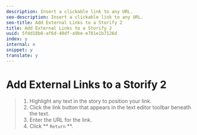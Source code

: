 ```yaml
---
description: Insert a clickable link to any URL.
seo-description: Insert a clickable link to any URL.
seo-title: Add External Links to a Storify 2
title: Add External Links to a Storify 2
uuid: 5fdd18b8-af6d-40df-a9be-e781e1b7126d
index: y
internal: n
snippet: y
translate: y
---
```


# Add External Links to a Storify 2


>1. Highlight any text in the story to position your link.
>1. Click the link button that appears in the text editor toolbar beneath the text.
>1. Enter the URL for the link.
>1. Click ** `Return` **.
